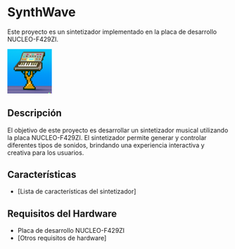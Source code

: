 # SynthWave

Este proyecto es un sintetizador implementado en la placa de desarrollo NUCLEO-F429ZI.

<img src="images/GodSynth.png" width="20%">

## Descripción

El objetivo de este proyecto es desarrollar un sintetizador musical utilizando la placa NUCLEO-F429ZI. El sintetizador permite generar y controlar diferentes tipos de sonidos, brindando una experiencia interactiva y creativa para los usuarios.

## Características

- [Lista de características del sintetizador]

## Requisitos del Hardware

- Placa de desarrollo NUCLEO-F429ZI
- [Otros requisitos de hardware]
